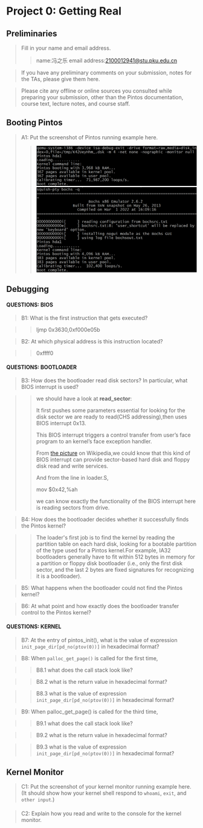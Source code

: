 # Project 0: Getting Real

## Preliminaries

>Fill in your name and email address.
>>name:冯之乐 email address:2100012941@stu.pku.edu.cn
 

>If you have any preliminary comments on your submission, notes for the TAs, please give them here.



>Please cite any offline or online sources you consulted while preparing your submission, other than the Pintos documentation, course text, lecture notes, and course staff.



## Booting Pintos

>A1: Put the screenshot of Pintos running example here.
>>![qemu_boot](https://github.com/FZYsheep/MarkdownPicture/blob/8496823265644de9c392485a8c95069922613f1a/qemu_boot.png)
>>![bochs_boot](https://github.com/FZYsheep/MarkdownPicture/blob/8496823265644de9c392485a8c95069922613f1a/bochs_boot.png)


## Debugging

#### QUESTIONS: BIOS 

>B1: What is the first instruction that gets executed?

>> ljmp   $0x3630,$0xf000e05b

>B2: At which physical address is this instruction located?

>> 0xffff0


#### QUESTIONS: BOOTLOADER

>B3: How does the bootloader read disk sectors? In particular, what BIOS interrupt is used?

>> we should have a look at **read_sector**:
>> 
>> It first pushes some parameters essential for looking for the disk sector we are ready to read(CHS addressing),then uses BIOS interrupt 0x13.
>> 
>> This BIOS interrupt triggers a control transfer from user’s face program to an kernel’s face exception handler.
>> 
>> From [the picture](https://en.wikipedia.org/wiki/BIOS_interrupt_call#:~:text=Extended%20Read%20Sectors) on Wikipedia,we could know that this kind of BIOS interrupt can provide sector-based hard disk and floppy disk read and write services.
>> 
>> And from the line in loader.S,
>> 
>> mov $0x42,%ah
>> 
>> we can know exactly the functionality of the BIOS interrupt here is reading sectors from drive. 

>B4: How does the bootloader decides whether it successfully finds the Pintos kernel?

>>The loader's first job is to find the kernel by reading the partition table on each hard disk, looking for a bootable partition of the type used for a Pintos kernel.For example, IA32 bootloaders generally have to fit within 512 bytes in memory for a partition or floppy disk bootloader (i.e., only the first disk sector, and the last 2 bytes are fixed signatures for recognizing it is a bootloader).

>B5: What happens when the bootloader could not find the Pintos kernel?



>B6: At what point and how exactly does the bootloader transfer control to the Pintos kernel?



#### QUESTIONS: KERNEL

>B7: At the entry of pintos_init(), what is the value of expression `init_page_dir[pd_no(ptov(0))]` in hexadecimal format?

>>

>B8: When `palloc_get_page()` is called for the first time,

>> B8.1 what does the call stack look like?
>>
>> 

>> B8.2 what is the return value in hexadecimal format?
>>
>> 

>> B8.3 what is the value of expression `init_page_dir[pd_no(ptov(0))]` in hexadecimal format?
>>
>> 



>B9: When palloc_get_page() is called for the third time,

>> B9.1 what does the call stack look like?
>>
>> 

>> B9.2 what is the return value in hexadecimal format?
>>
>> 

>> B9.3 what is the value of expression `init_page_dir[pd_no(ptov(0))]` in hexadecimal format?
>>
>> 



## Kernel Monitor

>C1: Put the screenshot of your kernel monitor running example here. (It should show how your kernel shell respond to `whoami`, `exit`, and `other input`.)

#### 

>C2: Explain how you read and write to the console for the kernel monitor.

